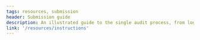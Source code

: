 ```yaml
---
tags: resources, submission
header: Submission guide
description: An illustrated guide to the single audit process, from login to final submission.
link: '/resources/instructions'
---
```

